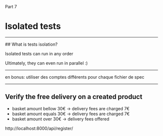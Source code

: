 
<!-- .slide: id="good-tests" class="slide--part-title slide--vcenter" -->

<div class="part-title">
  <span class="text-level-3">Part 7</span>
  <h1>Isolated tests</h1>
</div>

---


## What is tests isolation?

Isolated tests can run in any order

Ultimately, they can even run in parallel :)

---

en bonus: utiliser des comptes différents pour chaque fichier de spec

---

## Verify the free delivery on a created product


- basket amount bellow 30€ -> delivery fees are charged 7€
- basket amount equals 30€ -> delivery fees are charged 7€
- basket amount over 30€   -> delivery fees offered

http://localhost:8000/api/register/
